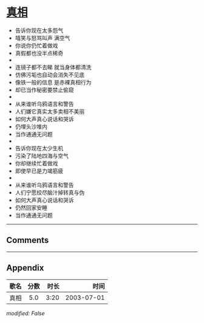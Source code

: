 # [真相](https://music.163.com/song?id=66807)

* 告诉你现在太多怨气
* 嘻笑与怒骂叫声 满空气
* 你说你仍忙着做戏
* 真假都也没半点稀奇
* 
* 连镜子都不去睇 就当身体都清洗
* 仿佛污垢也自动会消失不见底
* 像铁一般的信息 是赤裸真相行为
* 却已当作秘密要禁止偷窥
* 
* 从来谁听乌鸦语言和警告
* 人们嫌它真实太多卖相不美丽
* 如何大声真心说话和哭诉
* 仍埋头沙堆内
* 当作通通无问题
* 
* 告诉你现在太少生机
* 污染了陆地四海与空气
* 你却继续忙着做戏
* 即使早已是力竭筋疲
* 
* 从来谁听乌鸦语言和警告
* 人们宁愿绞尽脑汁掉转真与伪
* 如何大声真心说话和哭诉
* 仍然回家安睡
* 当作通通无问题


---

## Comments


---

## Appendix

|歌名|分数|时长|时间|
|:---|:---:|---:|---:|
|真相|5.0|3:20|2003-07-01

*modified: False*